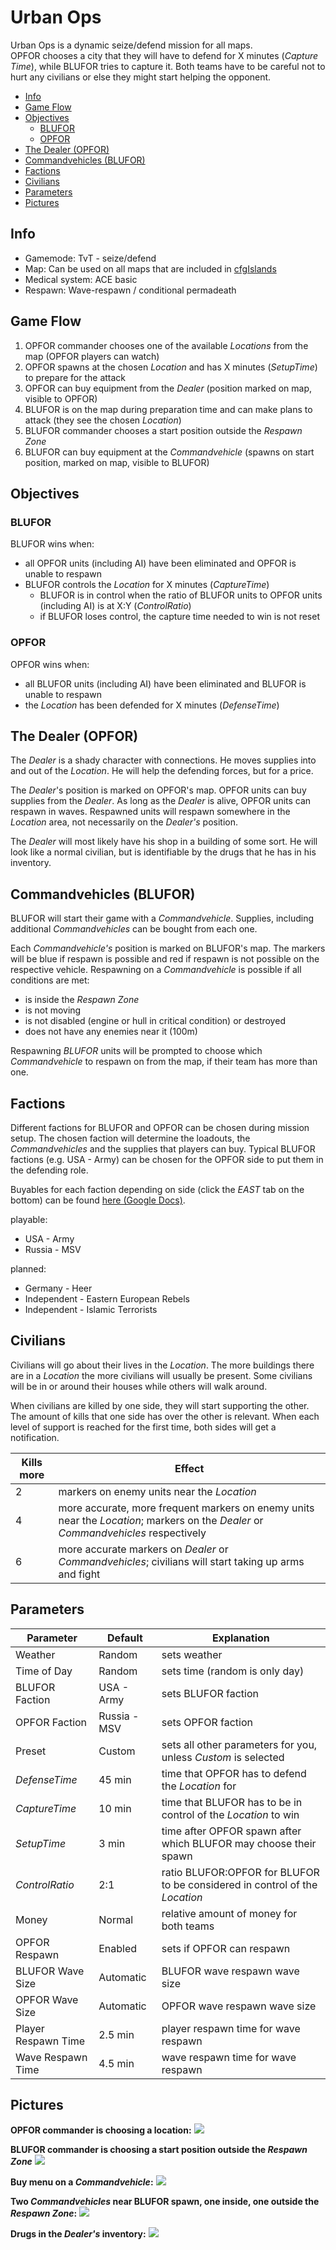 # Urban Ops
Urban Ops is a dynamic seize/defend mission for all maps.  
OPFOR chooses a city that they will have to defend for X minutes (*Capture Time*), while BLUFOR tries to capture it. Both teams have to be careful not to hurt any civilians or else they might start helping the opponent.

<!-- TOC depthFrom:2 depthTo:6 withLinks:1 updateOnSave:1 orderedList:0 -->

- [Info](#info)
- [Game Flow](#game-flow)
- [Objectives](#objectives)
	- [BLUFOR](#blufor)
	- [OPFOR](#opfor)
- [The Dealer (OPFOR)](#the-dealer-opfor)
- [Commandvehicles (BLUFOR)](#commandvehicles-blufor)
- [Factions](#factions)
- [Civilians](#civilians)
- [Parameters](#parameters)
- [Pictures](#pictures)

<!-- /TOC -->


## Info
* Gamemode: TvT - seize/defend
* Map: Can be used on all maps that are included in [cfgIslands](https://github.com/gruppe-adler/TvT_UrbanOps.Altis/blob/master/cfgIslands.hpp)
* Medical system: ACE basic
* Respawn: Wave-respawn / conditional permadeath

## Game Flow
1. OPFOR commander chooses one of the available *Locations* from the map (OPFOR players can watch)
2. OPFOR spawns at the chosen *Location* and has X minutes (*SetupTime*) to prepare for the attack
3. OPFOR can buy equipment from the *Dealer* (position marked on map, visible to OPFOR)
4. BLUFOR is on the map during preparation time and can make plans to attack (they see the chosen *Location*)
5. BLUFOR commander chooses a start position outside the *Respawn Zone*
6. BLUFOR can buy equipment at the *Commandvehicle* (spawns on start position, marked on map, visible to BLUFOR)

## Objectives
### BLUFOR
BLUFOR wins when:
* all OPFOR units (including AI) have been eliminated and OPFOR is unable to respawn
* BLUFOR controls the *Location* for X minutes (*CaptureTime*)
  * BLUFOR is in control when the ratio of BLUFOR units to OPFOR units (including AI) is at X:Y (*ControlRatio*)
  * if BLUFOR loses control, the capture time needed to win is not reset

### OPFOR
OPFOR wins when:
* all BLUFOR units (including AI) have been eliminated and BLUFOR is unable to respawn
* the *Location* has been defended for X minutes (*DefenseTime*)

## The Dealer (OPFOR)
The *Dealer* is a shady character with connections. He moves supplies into and out of the *Location*. He will help the defending forces, but for a price.

The *Dealer*'s position is marked on OPFOR's map. OPFOR units can buy supplies from the *Dealer*. As long as the *Dealer* is alive, OPFOR units can respawn in waves. Respawned units will respawn somewhere in the *Location* area, not necessarily on the *Dealer's* position.

The *Dealer* will most likely have his shop in a building of some sort. He will look like a normal civilian, but is identifiable by the drugs that he has in his inventory.

## Commandvehicles (BLUFOR)
BLUFOR will start their game with a *Commandvehicle*. Supplies, including additional *Commandvehicles* can be bought from each one.

Each *Commandvehicle's* position is marked on BLUFOR's map. The markers will be blue if respawn is possible and red if respawn is not possible on the respective vehicle. Respawning on a *Commandvehicle* is possible if all conditions are met:

* is inside the *Respawn Zone*
* is not moving
* is not disabled (engine or hull in critical condition) or destroyed
* does not have any enemies near it (100m)

Respawning *BLUFOR* units will be prompted to choose which *Commandvehicle* to respawn on from the map, if their team has more than one.

## Factions
Different factions for BLUFOR and OPFOR can be chosen during mission setup. The chosen faction will determine the loadouts, the *Commandvehicles* and the supplies that players can buy. Typical BLUFOR factions (e.g. USA - Army) can be chosen for the OPFOR side to put them in the defending role.

Buyables for each faction depending on side (click the *EAST* tab on the bottom) can be found [here (Google Docs)](https://docs.google.com/spreadsheets/d/1w11wbEgCwPNKWOaUPZlpDI1xXoBMm5X9WyYgqM6s26w/edit?usp=sharing).

playable:
* USA - Army
* Russia - MSV

planned:
* Germany - Heer
* Independent - Eastern European Rebels
* Independent - Islamic Terrorists

## Civilians
Civilians will go about their lives in the *Location*. The more buildings there are in a *Location* the more civilians will usually be present. Some civilians will be in or around their houses while others will walk around.

When civilians are killed by one side, they will start supporting the other. The amount of kills that one side has over the other is relevant. When each level of support is reached for the first time, both sides will get a notification.

Kills more | Effect
-----------|-----------------------------------------------------------------------------------------------------------------------------------
2          | markers on enemy units near the *Location*
4          | more accurate, more frequent markers on enemy units near the *Location*; markers on the *Dealer* or *Commandvehicles* respectively
6          | more accurate markers on *Dealer* or *Commandvehicles*; civilians will start taking up arms and fight


## Parameters

Parameter           | Default      | Explanation
--------------------|--------------|----------------------------------------------------------------------------
Weather             | Random       | sets weather
Time of Day         | Random       | sets time (random is only day)
BLUFOR Faction      | USA - Army   | sets BLUFOR faction
OPFOR Faction       | Russia - MSV | sets OPFOR faction
Preset              | Custom       | sets all other parameters for you, unless *Custom* is selected
*DefenseTime*       | 45 min       | time that OPFOR has to defend the *Location* for
*CaptureTime*       | 10 min       | time that BLUFOR has to be in control of the *Location* to win
*SetupTime*         | 3 min        | time after OPFOR spawn after which BLUFOR may choose their spawn
*ControlRatio*      | 2:1          | ratio BLUFOR:OPFOR for BLUFOR to be considered in control of the *Location*
Money               | Normal       | relative amount of money for both teams
OPFOR Respawn       | Enabled      | sets if OPFOR can respawn
BLUFOR Wave Size    | Automatic    | BLUFOR wave respawn wave size
OPFOR Wave Size     | Automatic    | OPFOR wave respawn wave size
Player Respawn Time | 2.5 min      | player respawn time for wave respawn
Wave Respawn Time   | 4.5 min      | wave respawn time for wave respawn

## Pictures

**OPFOR commander is choosing a location:**
![](http://i.imgur.com/bYgqxTH.jpg)

**BLUFOR commander is choosing a start position outside the *Respawn Zone***
![](http://i.imgur.com/2Rf5cOX.jpg)

**Buy menu on a *Commandvehicle*:**
![](http://i.imgur.com/Dr8qG8a.jpg)

**Two *Commandvehicles* near BLUFOR spawn, one inside, one outside the *Respawn Zone*:**
![](http://i.imgur.com/1ZJhQLg.jpg)

**Drugs in the *Dealer's* inventory:**
![](http://i.imgur.com/AoB0YpU.jpg)
